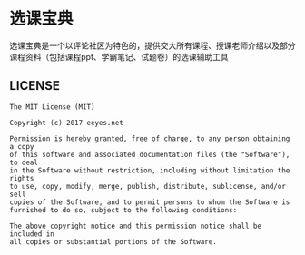 # 选课宝典

选课宝典是一个以评论社区为特色的，提供交大所有课程、授课老师介绍以及部分课程资料（包括课程ppt、学霸笔记、试题卷）的选课辅助工具

## LICENSE

    The MIT License (MIT)
    
    Copyright (c) 2017 eeyes.net
    
    Permission is hereby granted, free of charge, to any person obtaining a copy
    of this software and associated documentation files (the "Software"), to deal
    in the Software without restriction, including without limitation the rights
    to use, copy, modify, merge, publish, distribute, sublicense, and/or sell
    copies of the Software, and to permit persons to whom the Software is
    furnished to do so, subject to the following conditions:
    
    The above copyright notice and this permission notice shall be included in
    all copies or substantial portions of the Software.
